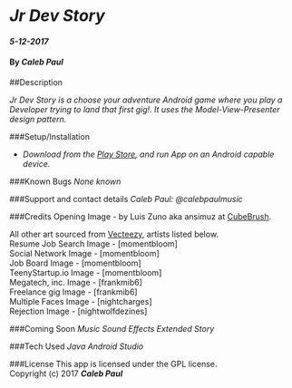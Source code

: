 # _Jr Dev Story_

#### _5-12-2017_
#### By _**Caleb Paul**_

##Description

_Jr Dev Story is a choose your adventure Android game where you play a Developer trying to land that first gig!._
_It uses the Model-View-Presenter design pattern._

###Setup/Installation

* _Download from the [Play Store](https://play.google.com/store/apps/details?id=calebpaul.jrdevstory), and run App on an Android capable device._


###Known Bugs
_None known_

###Support and contact details
_Caleb Paul: @calebpaulmusic_

###Credits
Opening Image - by Luis Zuno aka ansimuz at [CubeBrush](https://cubebrush.co).

All other art sourced from [Vecteezy,](https://www.vecteezy.com) artists listed below.  
Resume Job Search Image - [momentbloom]  
Social Network Image - [momentbloom]   
Job Board Image - [momentbloom]   
TeenyStartup.io Image - [momentbloom]  
Megatech, inc. Image - [frankmib6]  
Freelance gig Image - [frankmib6]   
Multiple Faces Image - [nightcharges]   
Rejection Image - [nightwolfdezines]

###Coming Soon
_Music_
_Sound Effects_
_Extended Story_

###Tech Used
_Java_
_Android Studio_

###License
This app is licensed under the GPL license.  
Copyright (c) 2017 **_Caleb Paul_**
